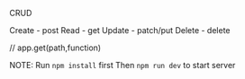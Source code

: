 CRUD

Create - post
Read - get
Update - patch/put
Delete - delete

// app.get(path,function)

NOTE:
Run `npm install` first
Then `npm run dev` to start server 
